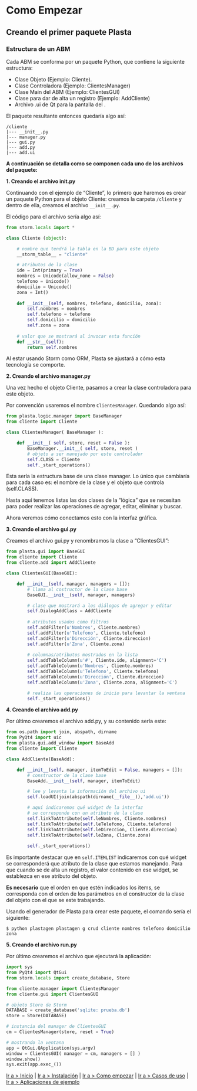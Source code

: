 # Como Empezar

## Creando el primer paquete Plasta


### Estructura de un ABM

Cada ABM se conforma por un paquete Python, que contiene la siguiente estructura:
* Clase Objeto (Ejemplo: Cliente).
* Clase Controladora (Ejemplo: ClientesManager)
* Clase Main del ABM (Ejemplo: ClientesGUI)
* Clase para dar de alta un registro (Ejemplo: AddCliente)
* Archivo .ui de Qt para la pantalla del <agregar cliente>.

El paquete resultante entonces quedaría algo así:

```
/cliente
|--- __init__.py
|--- manager.py
|--- gui.py
|--- add.py
|--- add.ui
```


**A continuación se detalla como se componen cada uno de los archivos del paquete:**

**1. Creando el archivo __init__.py**

Continuando con el ejemplo de “Cliente”, lo primero que haremos es crear un paquete Python para el objeto Cliente: creamos la carpeta `/cliente` y dentro de ella, creamos el archivo `__init__.py`. 

El código para el archivo sería algo así:

```python
from storm.locals import *

class Cliente (object):

	# nombre que tendrá la tabla en la BD para este objeto
	__storm_table__ = "cliente"

	# atributos de la clase
	ide = Int(primary = True)
	nombres = Unicode(allow_none = False)
	telefono = Unicode()
	domicilio = Unicode()
	zona = Int()
	
  	def __init__(self, nombres, telefono, domicilio, zona):
    	self.nombres = nombres
	    self.telefono = telefono
    	self.domicilio = domicilio
	    self.zona = zona
	
	# valor que se mostrará al invocar esta función
	def __str__(self):
		return self.nombres
```

Al estar usando Storm como ORM, Plasta se ajustará a cómo esta tecnología se
comporte.

**2. Creando el archivo manager.py**

Una vez hecho el objeto Cliente, pasamos a crear la clase controladora
para este objeto. 

Por convención usaremos el nombre `ClientesManager`. Quedando algo
así:

```python
from plasta.logic.manager import BaseManager
from cliente import Cliente

class ClientesManager( BaseManager ):

	def __init__( self, store, reset = False ):
		BaseManager.__init__( self, store, reset )
		# objeto a ser manejado por este controlador
		self.CLASS = Cliente
		self._start_operations()

```

Esta sería la estructura base de una clase manager. Lo único que cambiaría para
cada caso es: el nombre de la clase y el objeto que controla (self.CLASS).

Hasta aquí tenemos listas las dos clases de la “lógica” que se necesitan para poder
realizar las operaciones de agregar, editar, eliminar y buscar.

Ahora veremos cómo conectamos esto con la interfaz gráfica.

**3. Creando el archivo gui.py**

Creamos el archivo gui.py y renombramos la clase a “ClientesGUI”:

```python
from plasta.gui import BaseGUI
from cliente import Cliente
from cliente.add import AddCliente

class ClientesGUI(BaseGUI):

	def __init__(self, manager, managers = []):
		# llama al costructor de la clase base
		BaseGUI.__init__(self, manager, managers)

		# clase que mostrará a los diálogos de agregar y editar
		self.DialogAddClass = AddCliente
		
		# atributos usados como filtros
        self.addFilter(u'Nombres', Cliente.nombres)
        self.addFilter(u'Telefono', Cliente.telefono)
        self.addFilter(u'Dirección', Cliente.direccion)
        self.addFilter(u'Zona', Cliente.zona)   
        
        # columnas/atributos mostrados en la lista
        self.addTableColumn(u'#', Cliente.ide, alignment='C')
        self.addTableColumn(u'Nombres', Cliente.nombres)
        self.addTableColumn(u'Telefono', Cliente.telefono)
        self.addTableColumn(u'Dirección', Cliente.direccion)
        self.addTableColumn(u'Zona', Cliente.zona, alignment='C')

		# realiza las operaciones de inicio para levantar la ventana
		self._start_operations()
```

**4. Creando el archivo add.py**

Por último crearemos el archivo add.py, y su contenido sería este:

```python
from os.path import join, abspath, dirname
from PyQt4 import uic
from plasta.gui.add_window import BaseAdd
from cliente import Cliente

class AddCliente(BaseAdd):

	def __init__(self, manager, itemToEdit = False, managers = []):
		# constructor de la clase base
		BaseAdd.__init__(self, manager, itemToEdit)

		# lee y levanta la información del archivo ui
		self.loadUI(join(abspath(dirname(__file__)),'add.ui'))

		# aquí indicaremos qué widget de la interfaz 
		# se corresponde con un atributo de la clase
		self.linkToAttribute(self.leNombres, Cliente.nombres)
		self.linkToAttribute(self.leTelefono, Cliente.telefono)
		self.linkToAttribute(self.leDireccion, Cliente.direccion)
		self.linkToAttribute(self.leZona, Cliente.zona)
		
		self._start_operations()
```

Es importante destacar que en `self.ITEMLIST` indicaremos con qué widget se corresponderá que atributo de la clase que estamos manejando. 
Para que cuando se de alta un registro, el valor contenido en ese widget, se establezca en ese atributo del objeto.

**Es necesario** que el orden en que estén indicados los items, se corresponda con el orden de los parámetros en el constructor de la clase del objeto con el que se este trabajando.

Usando el generador de Plasta para crear este paquete, el comando sería el siguiente:

`$ python plastagen plastagen g crud cliente nombres telefono domicilio zona`


**5. Creando el archivo run.py**

Por último crearemos el archivo que ejecutará la aplicación: 

```python
import sys
from PyQt4 import QtGui
from storm.locals import create_database, Store

from cliente.manager import ClientesManager
from cliente.gui import ClientesGUI

# objeto Store de Storm
DATABASE = create_database('sqlite: prueba.db')
store = Store(DATABASE)

# instancia del manager de ClientesGUI
cm = ClientesManager(store, reset = True)

# mostrando la ventana
app = QtGui.QApplication(sys.argv)
window = ClientesGUI( manager = cm, managers = [] )
window.show()
sys.exit(app.exec_())

```



[Ir a > Inicio](https://github.com/informaticameg/Plasta/blob/master/doc/es/index.md) | [Ir a > Instalación](https://github.com/informaticameg/Plasta/blob/master/doc/es/install.md) | [Ir a > Como empezar](https://github.com/informaticameg/Plasta/blob/master/doc/es/getting_started.md) | [Ir a > Casos de uso](https://github.com/informaticameg/plasta/blob/master/doc/es/uses_case.md) | [Ir a > Aplicaciones de ejemplo](https://github.com/informaticameg/plasta/blob/master/doc/es/example_apps.md)
